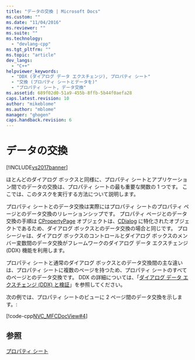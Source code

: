 ```yaml
---
title: "データの交換 | Microsoft Docs"
ms.custom: ""
ms.date: "11/04/2016"
ms.reviewer: ""
ms.suite: ""
ms.technology: 
  - "devlang-cpp"
ms.tgt_pltfrm: ""
ms.topic: "article"
dev_langs: 
  - "C++"
helpviewer_keywords: 
  - "DDX (ダイアログ データ エクスチェンジ), プロパティ シート"
  - "交換 (プロパティ シートとデータを)"
  - "プロパティ シート, データ交換"
ms.assetid: 689f02d0-51a9-455b-8ffb-5b44f0aefa28
caps.latest.revision: 10
author: "mikeblome"
ms.author: "mblome"
manager: "ghogen"
caps.handback.revision: 6
---
```

# データの交換
[!INCLUDE[vs2017banner](../assembler/inline/includes/vs2017banner.md)]

ほとんどのダイアログ ボックスと同様に、プロパティ シートとアプリケーション間でのデータの交換は、プロパティ シートの最も重要な関数の 1 つです。  ここでは、このタスクを実行する方法について説明します。  
  
 プロパティ シートとのデータ交換は実際にはプロパティ シートのプロパティ ページとのデータ交換のリレーションシップです。  プロパティ ページとのデータ交換の手順は [CPropertyPage](../mfc/reference/cpropertypage-class.md) オブジェクトは、[CDialog](../mfc/reference/cdialog-class.md) に特化されたオブジェクトであるため、ダイアログ ボックスとのデータ交換の場合と同じです。  プロシージャは、ダイアログ ボックスのコントロールとダイアログ ボックスのメンバー変数間のデータ交換がフレームワークのダイアログ データ エクスチェンジ \(DDX\) 機能を利用します。  
  
 プロパティ シートと通常のダイアログ ボックスとのデータ交換間の主な違いは、プロパティ シートに複数のページを持つため、プロパティ シートのすべてのページとのデータ交換です。  DDX の詳細については、「[ダイアログ データ エクスチェンジ \(DDX\) と検証](../mfc/dialog-data-exchange-and-validation.md)」を参照してください。  
  
 次の例では、プロパティ シートのビューに 2 ページ間のデータ交換を示します。:  
  
 [!code-cpp[NVC_MFCDocView#4](../mfc/codesnippet/CPP/exchanging-data_1.cpp)]  
  
## 参照  
 [プロパティ シート](../mfc/property-sheets-mfc.md)